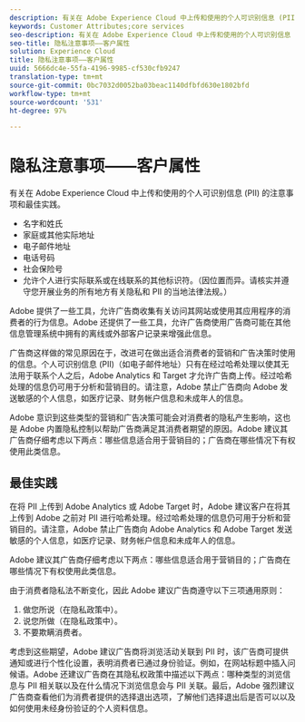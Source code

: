 ```yaml
---
description: 有关在 Adobe Experience Cloud 中上传和使用的个人可识别信息 (PII) 的注意事项和最佳实践。
keywords: Customer Attributes;core services
seo-description: 有关在 Adobe Experience Cloud 中上传和使用的个人可识别信息 (PII) 的注意事项和最佳实践。
seo-title: 隐私注意事项——客户属性
solution: Experience Cloud
title: 隐私注意事项——客户属性
uuid: 5666dc4e-55fa-4196-9985-cf530cfb9247
translation-type: tm+mt
source-git-commit: 0bc7032d0052ba03beac1140dfbfd630e1802bfd
workflow-type: tm+mt
source-wordcount: '531'
ht-degree: 97%

---
```



# 隐私注意事项——客户属性

有关在 Adobe Experience Cloud 中上传和使用的个人可识别信息 (PII) 的注意事项和最佳实践。

* 名字和姓氏
* 家庭或其他实际地址
* 电子邮件地址
* 电话号码
* 社会保险号
* 允许个人进行实际联系或在线联系的其他标识符。（因位置而异。请核实并遵守您开展业务的所有地方有关隐私和 PII 的当地法律法规。）

Adobe 提供了一些工具，允许广告商收集有关访问其网站或使用其应用程序的消费者的行为信息。Adobe 还提供了一些工具，允许广告商使用广告商可能在其他信息管理系统中拥有的离线或外部客户记录来增强此信息。

广告商这样做的常见原因在于，改进可在做出适合消费者的营销和广告决策时使用的信息。个人可识别信息 (PII)（如电子邮件地址）只有在经过哈希处理以使其无法用于联系个人之后，Adobe Analytics 和 Target 才允许广告商上传。经过哈希处理的信息仍可用于分析和营销目的。请注意，Adobe 禁止广告商向 Adobe 发送敏感的个人信息，如医疗记录、财务帐户信息和未成年人的信息。

Adobe 意识到这些类型的营销和广告决策可能会对消费者的隐私产生影响，这也是 Adobe 内置隐私控制以帮助广告商满足其消费者期望的原因。Adobe 建议其广告商仔细考虑以下两点：哪些信息适合用于营销目的；广告商在哪些情况下有权使用此类信息。

## 最佳实践

在将 PII 上传到 Adobe Analytics 或 Adobe Target 时，Adobe 建议客户在将其上传到 Adobe 之前对 PII 进行哈希处理。经过哈希处理的信息仍可用于分析和营销目的。请注意，Adobe 禁止广告商向 Adobe Analytics 和 Adobe Target 发送敏感的个人信息，如医疗记录、财务帐户信息和未成年人的信息。

Adobe 建议其广告商仔细考虑以下两点：哪些信息适合用于营销目的；广告商在哪些情况下有权使用此类信息。

由于消费者隐私法不断变化，因此 Adobe 建议广告商遵守以下三项通用原则：

1. 做您所说（在隐私政策中）。
1. 说您所做（在隐私政策中）。
1. 不要欺瞒消费者。

考虑到这些期望，Adobe 建议广告商将浏览活动关联到 PII 时，该广告商可提供通知或进行个性化设置，表明消费者已通过身份验证。例如，在网站标题中插入问候语。Adobe 还建议广告商在其隐私权政策中描述以下两点：哪种类型的浏览信息与 PII 相关联以及在什么情况下浏览信息会与 PII 关联。最后，Adobe 强烈建议广告商查看他们为消费者提供的选择退出选项，了解他们选择退出后是否可以以及如何使用未经身份验证的个人资料信息。
